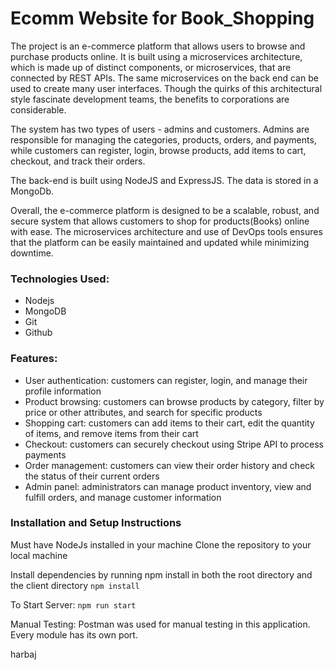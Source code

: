 # Ecomm Website for Book_Shopping

The project is an e-commerce platform that allows users to browse and purchase products online. It is built using a microservices architecture, which is made up of distinct components, or microservices, that are connected by REST APIs. The same microservices on the back end can be used to create many user interfaces. Though the quirks of this architectural style fascinate development teams, the benefits to corporations are considerable.

The system has two types of users - admins and customers. Admins are responsible for managing the categories, products, orders, and payments, while customers can register, login, browse products, add items to cart, checkout, and track their orders.

The back-end is built using NodeJS and ExpressJS. The data is stored in a MongoDb.

Overall, the e-commerce platform is designed to be a scalable, robust, and secure system that allows customers to shop for products(Books) online with ease. The microservices architecture and use of DevOps tools ensures that the platform can be easily maintained and updated while minimizing downtime.

### Technologies Used:

- Nodejs
- MongoDB
- Git
- Github

### Features:

- User authentication: customers can register, login, and manage their profile information
- Product browsing: customers can browse products by category, filter by price or other attributes, and search for specific products
- Shopping cart: customers can add items to their cart, edit the quantity of items, and remove items from their cart
- Checkout: customers can securely checkout using Stripe API to process payments
- Order management: customers can view their order history and check the status of their current orders
- Admin panel: administrators can manage product inventory, view and fulfill orders, and manage customer information

### Installation and Setup Instructions

Must have NodeJs installed in your machine
Clone the repository to your local machine

Install dependencies by running npm install in both the root directory and the client directory
`npm install`

To Start Server:
`npm run start`

Manual Testing:
Postman was used for manual testing in this application.
Every module has its own port.

harbaj
